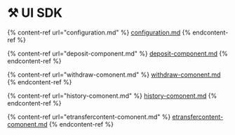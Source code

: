 # ⚒️ UI SDK

{% content-ref url="configuration.md" %}
[configuration.md](configuration.md)
{% endcontent-ref %}

{% content-ref url="deposit-component.md" %}
[deposit-component.md](deposit-component.md)
{% endcontent-ref %}

{% content-ref url="withdraw-comonent.md" %}
[withdraw-comonent.md](withdraw-comonent.md)
{% endcontent-ref %}

{% content-ref url="history-comonent.md" %}
[history-comonent.md](history-comonent.md)
{% endcontent-ref %}

{% content-ref url="etransfercontent-comonent.md" %}
[etransfercontent-comonent.md](etransfercontent-comonent.md)
{% endcontent-ref %}













